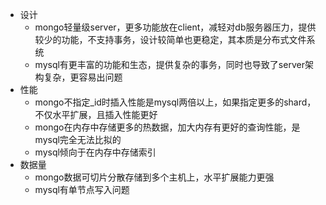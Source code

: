 - 设计
    - mongo轻量级server，更多功能放在client，减轻对db服务器压力，提供较少的功能，不支持事务，设计较简单也更稳定，其本质是分布式文件系统
    - mysql有更丰富的功能和生态，提供复杂的事务，同时也导致了server架构复杂，更容易出问题
- 性能
    - mongo不指定_id时插入性能是mysql两倍以上，如果指定更多的shard，不仅水平扩展，且插入性能更好
    - mongo在内存中存储更多的热数据，加大内存有更好的查询性能，是mysql完全无法比拟的
    - mysql倾向于在内存中存储索引
- 数据量
    - mongo数据可切片分散存储到多个主机上，水平扩展能力更强
    - mysql有单节点写入问题